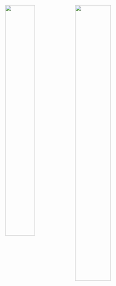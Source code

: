 <p align="center">
<img  align="left" width="43%" src="https://github-readme-stats.vercel.app/api?username=hassanjamalii&show_icons=true&icon_color=d0d0d0&bg_color=000000&theme=dark&border_color=ffffff"  />
<img  align="left" width="47%" src="https://github-readme-stats.vercel.app/api/top-langs/?username=hassanjamalii&layout=compact&theme=dark&bg_color=000000&border_color=ffffff" />
</p>
